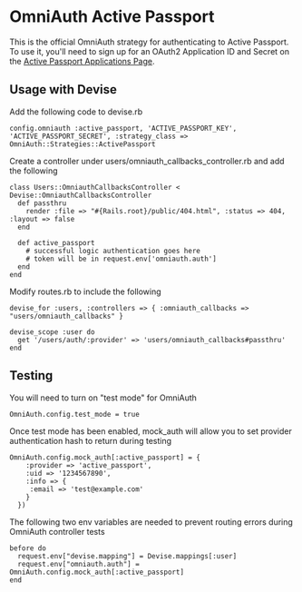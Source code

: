 # OmniAuth Active Passport

This is the official OmniAuth strategy for authenticating to Active Passport. To
use it, you'll need to sign up for an OAuth2 Application ID and Secret
on the [Active Passport Applications Page](https://passport.active.com/passport/manage).


## Usage with Devise

Add the following code to devise.rb

	config.omniauth :active_passport, 'ACTIVE_PASSPORT_KEY', 'ACTIVE_PASSPORT_SECRET', :strategy_class => OmniAuth::Strategies::ActivePassport


Create a controller under users/omniauth_callbacks_controller.rb and add the following

	class Users::OmniauthCallbacksController < Devise::OmniauthCallbacksController
	  def passthru
	    render :file => "#{Rails.root}/public/404.html", :status => 404, :layout => false
	  end
	
	  def active_passport
	    # successful logic authentication goes here
		# token will be in request.env['omniauth.auth']
	  end
	end


Modify routes.rb to include the following

	devise_for :users, :controllers => { :omniauth_callbacks => "users/omniauth_callbacks" }
  
	devise_scope :user do
	  get '/users/auth/:provider' => 'users/omniauth_callbacks#passthru'
	end


## Testing

You will need to turn on "test mode" for OmniAuth

	OmniAuth.config.test_mode = true
	

Once test mode has been enabled, mock_auth will allow you to set provider authentication hash to return during testing

	OmniAuth.config.mock_auth[:active_passport] = {
		:provider => 'active_passport',
		:uid => '1234567890',
		:info => {
		 :email => 'test@example.com'
		}
	  })


The following two env variables are needed to prevent routing errors during OmniAuth controller tests

	before do 
	  request.env["devise.mapping"] = Devise.mappings[:user] 
	  request.env["omniauth.auth"] = OmniAuth.config.mock_auth[:active_passport] 
	end